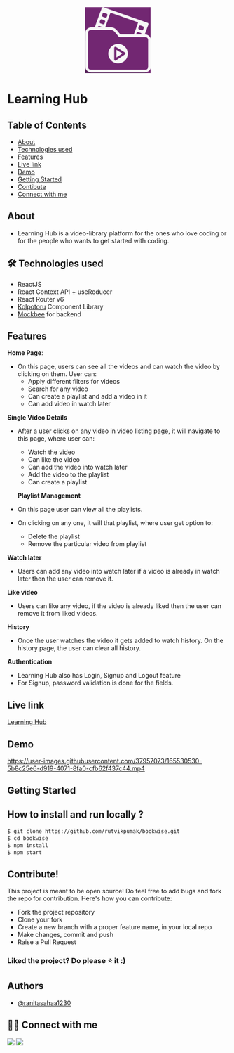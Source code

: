 <div align="center">

<img alt="learninh hub logo" src="src/assets/logo.png" width="150px" height="150px" />

</div>

# Learning Hub

## Table of Contents

- [About](#about)
- [Technologies used](#-technologies-used)
- [Features](#features)
- [Live link](#live-link)
- [Demo](#demo)
- [Getting Started](#getting-started)
- [Contibute](#contribute)
- [Connect with me](#-connect-with-me)

## About

- Learning Hub is a video-library platform for the ones who love coding or for the people who wants to get started with coding.

## 🛠 Technologies used

- ReactJS
- React Context API + useReducer
- React Router v6
- [Kolpotoru](https://kolpotoru-ui-design.netlify.app/) Component Library
- [Mockbee](https://mockbee.netlify.app/) for backend

## Features

<!-- **Home Page**:
- The home page consists of different categories, clicking them navigates the user to the video listing page with that category applied as a filter. -->

**Home Page**:

- On this page, users can see all the videos and can watch the video by clicking on them. User can:
  - Apply different filters for videos
  - Search for any video
  - Can create a playlist and add a video in it
  - Can add video in watch later

**Single Video Details**

- After a user clicks on any video in video listing page, it will navigate to this page, where user can:

  - Watch the video
  - Can like the video
  - Can add the video into watch later
  - Add the video to the playlist
  - Can create a playlist

  **Playlist Management**

- On this page user can view all the playlists.
- On clicking on any one, it will that playlist, where user get option to:
  - Delete the playlist
  - Remove the particular video from playlist

**Watch later**

- Users can add any video into watch later if a video is already in watch later then the user can remove it.

**Like video**

- Users can like any video, if the video is already liked then the user can remove it from liked videos.

**History**

- Once the user watches the video it gets added to watch history. On the history page, the user can clear all history.

**Authentication**

- Learning Hub also has Login, Signup and Logout feature
- For Signup, password validation is done for the fields.

## Live link

[Learning Hub](hhttps://learning-hub-library.netlify.app/)

## Demo


https://user-images.githubusercontent.com/37957073/165530530-5b8c25e6-d919-4071-8fa0-cfb62f437c44.mp4



## Getting Started

## **How to install and run locally ?**

```
$ git clone https://github.com/rutvikpumak/bookwise.git
$ cd bookwise
$ npm install
$ npm start
```

## Contribute!

This project is meant to be open source! Do feel free to add bugs and fork the repo for contribution. Here's how you can contribute:

- Fork the project repository
- Clone your fork
- Create a new branch with a proper feature name, in your local repo
- Make changes, commit and push
- Raise a Pull Request

### Liked the project? Do please ⭐ it :)

## Authors

- [@ranitasahaa1230](https://github.com/ranitasahaa1230)

## 👩‍💻 Connect with me

<a href="https://twitter.com/Ifullofsunshine"><img src="https://img.shields.io/badge/Twitter-1DA1F2?style=for-the-badge&logo=twitter&logoColor=white"/></a>
<a href="https://www.linkedin.com/in/saharanitaa1230dreamer/"><img src="https://img.shields.io/badge/LinkedIn-0077B5?style=for-the-badge&logo=linkedin&logoColor=white"/></a>
